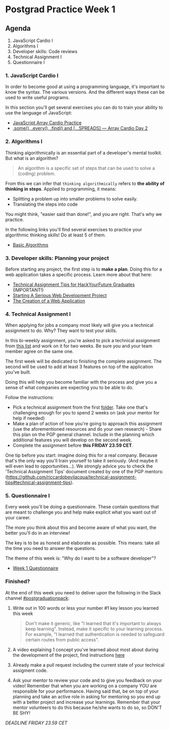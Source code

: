 # Postgrad Practice Week 1

## Agenda

1. JavaScript Cardio I
2. Algorithms I
3. Developer skills: Code reviews
4. Technical Assignment I
5. Questionnaire I

### 1. JavaScript Cardio I

In order to become good at using a programming language, it's important to know the syntax. The various versions. And the different ways these can be used to write useful programs.

In this section you'll get several exercises you can do to train your ability to use the language of JavaScript:

- [JavaScript Array Cardio Practice](https://www.youtube.com/watch?v=HB1ZC7czKRs)
- [.some(), .every(), .find() and [...SPREADS] — Array Cardio Day 2](https://www.youtube.com/watch?v=QNmRfyNg1lw)

### 2. Algorithms I

Thinking algorithmically is an essential part of a developer's mental toolkit. But what is an algorithm?

> An algorithm is a specific set of steps that can be used to solve a (coding) problem.

From this we can infer that `thinking algorithmically` refers to **the ability of thinking in steps**. Applied to programming, it means:

- Splitting a problem up into smaller problems to solve easily.
- Translating the steps into code

You might think, "easier said than done!", and you are right. That's why we practice.

In the following links you'll find several exercises to practice your algorithmic thinking skills! Do at least 5 of them.

- [Basic Algorithms](https://www.freecodecamp.org/learn/javascript-algorithms-and-data-structures/basic-algorithm-scripting/)

### 3. Developer skills: Planning your project

Before starting any project, the first step is to **make a plan**. Doing this for a web application takes a specific process. Learn more about that here:

- [Technical Assignment Tips for HackYourFuture Graduates](https://github.com/riccardobevilacqua/technical-assignment-tips) (IMPORTANT!)
- [Starting A Serious Web Development Project](https://www.youtube.com/watch?v=gGGPTskb7c8)
- [The Creation of a Web Application](https://selftaughtcoders.com/creation-of-a-web-application/)

### 4. Technical Assignment I

When applying for jobs a company most likely will give you a technical assignment to do. Why? They want to test your skills.

In this bi-weekly assignment, you're asked to pick a technical assignment from [this list](./../technical-assignments/w1-w2) and work on it for two weeks. Be sure you and your team member agree on the same one.

The first week will be dedicated to finishing the complete assignment. The second will be used to add at least 3 features on top of the application you've built.

Doing this will help you become familiar with the process and give you a sense of what companies are expecting you to be able to do.

Follow the instructions:

- Pick a technical assignment from the first [folder](./../technical-assignments/w1-w2). Take one that's challenging enough for you to spend 2 weeks on (ask your mentor for help if needed)
- Make a plan of action of how you're going to approach this assignment (use the aforementioned resources and do your own research) - Share this plan on the PGP general channel. Include in the planning which additional features you will develop on the second week.
- Complete the assignment before **this FRIDAY 23.59 CET**. 

One tip before you start: imagine doing this for a real company. Because that's the only way you'll train yourself to take it seriously. (And maybe it will even lead to opportunities...). We strongly advice you to check the 'Technical Assignment Tips' document created by one of the PGP mentors: (https://github.com/riccardobevilacqua/technical-assignment-tips#technical-assignment-tips). 

### 5. Questionnaire I

Every week you'll be doing a questionnaire. These contain questions that are meant to challenge you and help make explicit what you want out of your career.

The more you think about this and become aware of what you want, the better you'll do in an interview!

The key is to be as honest and elaborate as possible. This means: take all the time you need to answer the questions.

The theme of this week is: "Why do I want to be a software developer"?

- [Week 1 Questionnaire](https://hackyourfuture.typeform.com/to/NYnztGB5)

### Finished?

At the end of this week you need to deliver upon the following in the Slack channel [#postgraduationpack](https://hackyourfuture.slack.com/archives/C010LE1F9U7):

1. Write out in 100 words or less your number #1 key lesson you learned this week

   > Don't make it generic, like "I learned that it's important to always keep learning". Instead, make it specific to your learning process. For example, "I learned that authentication is needed to safeguard certain routes from public access".

2. A video explaining 1 concept you've learned about most about during the development of the project, find instructions [here](./../how-to-record-concept.md)

3. Already make a pull request including the current state of your technical assigment code.

4. Ask your mentor to review your code and to give you feedback on your video! Remember that when you are working on a company YOU are responsible for your performance. Having said that, be on top of your planning and take an active role in asking for mentoring so you end up with a better project and increase your learnings. Remember that your mentor volunteers to do this because he/she wants to do so, so DON'T BE SHY!

_DEADLINE FRIDAY 23.59 CET_
